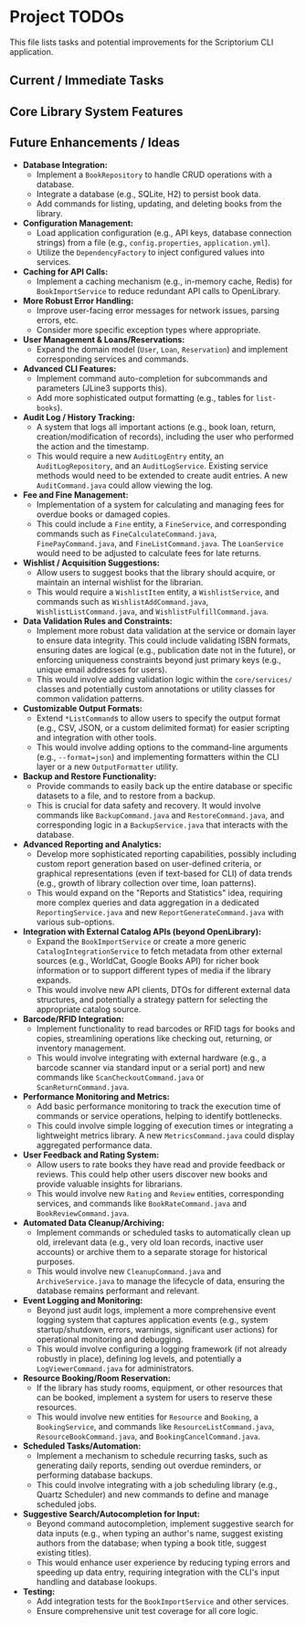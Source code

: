 # Project TODOs

This file lists tasks and potential improvements for the Scriptorium CLI application.

## Current / Immediate Tasks


## Core Library System Features


## Future Enhancements / Ideas

*   **Database Integration:**
    *   Implement a `BookRepository` to handle CRUD operations with a database.
    *   Integrate a database (e.g., SQLite, H2) to persist book data.
    *   Add commands for listing, updating, and deleting books from the library.
*   **Configuration Management:**
    *   Load application configuration (e.g., API keys, database connection strings) from a file (e.g., `config.properties`, `application.yml`).
    *   Utilize the `DependencyFactory` to inject configured values into services.
*   **Caching for API Calls:**
    *   Implement a caching mechanism (e.g., in-memory cache, Redis) for `BookImportService` to reduce redundant API calls to OpenLibrary.
*   **More Robust Error Handling:**
    *   Improve user-facing error messages for network issues, parsing errors, etc.
    *   Consider more specific exception types where appropriate.
*   **User Management & Loans/Reservations:**
    *   Expand the domain model (`User`, `Loan`, `Reservation`) and implement corresponding services and commands.
*   **Advanced CLI Features:**
    *   Implement command auto-completion for subcommands and parameters (JLine3 supports this).
    *   Add more sophisticated output formatting (e.g., tables for `list-books`).
*   **Audit Log / History Tracking:**
    *   A system that logs all important actions (e.g., book loan, return, creation/modification of records), including the user who performed the action and the timestamp.
    *   This would require a new `AuditLogEntry` entity, an `AuditLogRepository`, and an `AuditLogService`. Existing service methods would need to be extended to create audit entries. A new `AuditCommand.java` could allow viewing the log.
*   **Fee and Fine Management:**
    *   Implementation of a system for calculating and managing fees for overdue books or damaged copies.
    *   This could include a `Fine` entity, a `FineService`, and corresponding commands such as `FineCalculateCommand.java`, `FinePayCommand.java`, and `FineListCommand.java`. The `LoanService` would need to be adjusted to calculate fees for late returns.
*   **Wishlist / Acquisition Suggestions:**
    *   Allow users to suggest books that the library should acquire, or maintain an internal wishlist for the librarian.
    *   This would require a `WishlistItem` entity, a `WishlistService`, and commands such as `WishlistAddCommand.java`, `WishlistListCommand.java`, and `WishlistFulfillCommand.java`.
*   **Data Validation Rules and Constraints:**
    *   Implement more robust data validation at the service or domain layer to ensure data integrity. This could include validating ISBN formats, ensuring dates are logical (e.g., publication date not in the future), or enforcing uniqueness constraints beyond just primary keys (e.g., unique email addresses for users).
    *   This would involve adding validation logic within the `core/services/` classes and potentially custom annotations or utility classes for common validation patterns.
*   **Customizable Output Formats:**
    *   Extend `*ListCommand`s to allow users to specify the output format (e.g., CSV, JSON, or a custom delimited format) for easier scripting and integration with other tools.
    *   This would involve adding options to the command-line arguments (e.g., `--format=json`) and implementing formatters within the CLI layer or a new `OutputFormatter` utility.
*   **Backup and Restore Functionality:**
    *   Provide commands to easily back up the entire database or specific datasets to a file, and to restore from a backup.
    *   This is crucial for data safety and recovery. It would involve commands like `BackupCommand.java` and `RestoreCommand.java`, and corresponding logic in a `BackupService.java` that interacts with the database.
*   **Advanced Reporting and Analytics:**
    *   Develop more sophisticated reporting capabilities, possibly including custom report generation based on user-defined criteria, or graphical representations (even if text-based for CLI) of data trends (e.g., growth of library collection over time, loan patterns).
    *   This would expand on the "Reports and Statistics" idea, requiring more complex queries and data aggregation in a dedicated `ReportingService.java` and new `ReportGenerateCommand.java` with various sub-options.
*   **Integration with External Catalog APIs (beyond OpenLibrary):**
    *   Expand the `BookImportService` or create a more generic `CatalogIntegrationService` to fetch metadata from other external sources (e.g., WorldCat, Google Books API) for richer book information or to support different types of media if the library expands.
    *   This would involve new API clients, DTOs for different external data structures, and potentially a strategy pattern for selecting the appropriate catalog source.
*   **Barcode/RFID Integration:**
    *   Implement functionality to read barcodes or RFID tags for books and copies, streamlining operations like checking out, returning, or inventory management.
    *   This would involve integrating with external hardware (e.g., a barcode scanner via standard input or a serial port) and new commands like `ScanCheckoutCommand.java` or `ScanReturnCommand.java`.
*   **Performance Monitoring and Metrics:**
    *   Add basic performance monitoring to track the execution time of commands or service operations, helping to identify bottlenecks.
    *   This could involve simple logging of execution times or integrating a lightweight metrics library. A new `MetricsCommand.java` could display aggregated performance data.
*   **User Feedback and Rating System:**
    *   Allow users to rate books they have read and provide feedback or reviews. This could help other users discover new books and provide valuable insights for librarians.
    *   This would involve new `Rating` and `Review` entities, corresponding services, and commands like `BookRateCommand.java` and `BookReviewCommand.java`.
*   **Automated Data Cleanup/Archiving:**
    *   Implement commands or scheduled tasks to automatically clean up old, irrelevant data (e.g., very old loan records, inactive user accounts) or archive them to a separate storage for historical purposes.
    *   This would involve new `CleanupCommand.java` and `ArchiveService.java` to manage the lifecycle of data, ensuring the database remains performant and relevant.
*   **Event Logging and Monitoring:**
    *   Beyond just audit logs, implement a more comprehensive event logging system that captures application events (e.g., system startup/shutdown, errors, warnings, significant user actions) for operational monitoring and debugging.
    *   This would involve configuring a logging framework (if not already robustly in place), defining log levels, and potentially a `LogViewerCommand.java` for administrators.
*   **Resource Booking/Room Reservation:**
    *   If the library has study rooms, equipment, or other resources that can be booked, implement a system for users to reserve these resources.
    *   This would involve new entities for `Resource` and `Booking`, a `BookingService`, and commands like `ResourceListCommand.java`, `ResourceBookCommand.java`, and `BookingCancelCommand.java`.
*   **Scheduled Tasks/Automation:**
    *   Implement a mechanism to schedule recurring tasks, such as generating daily reports, sending out overdue reminders, or performing database backups.
    *   This could involve integrating with a job scheduling library (e.g., Quartz Scheduler) and new commands to define and manage scheduled jobs.
*   **Suggestive Search/Autocompletion for Input:**
    *   Beyond command autocompletion, implement suggestive search for data inputs (e.g., when typing an author's name, suggest existing authors from the database; when typing a book title, suggest existing titles).
    *   This would enhance user experience by reducing typing errors and speeding up data entry, requiring integration with the CLI's input handling and database lookups.
*   **Testing:**
    *   Add integration tests for the `BookImportService` and other services.
    *   Ensure comprehensive unit test coverage for all core logic.